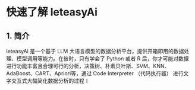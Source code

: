 # 快速了解 leteasyAi

## 1. 简介

leteasyAi 是一个基于 LLM 大语言模型的数据分析平台，提供开箱即用的数据处理、模型调用等能力。在彼时，只有学会了 Python 或者 R 后，你才可能对数据进行功能丰富且合理可行的分析，决策树、朴素贝叶斯、SVM、KNN、AdaBoost、CART、Apriori等，通过 Code Interpreter （代码执行器） 进行文字交互式大幅简化数据分析的过程！
